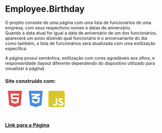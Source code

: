 # Employee.Birthday
O projeto consiste de uma página com uma lista de funcionários de uma empresa, com seus respectivos nomes e datas de aniversário. <br>
Quando a data atual for igual a data de aniversário de um dos funcionários, aparecerá um aviso dizendo qual funcionário é o aniversariante do dia como também,
a lista de funcionários será atualizada com uma estilização específica.

A página possuí semântica, estilização com cores agradáveis aos olhos, e responsividade (layout diferente dependendo do dispositivo utilizado para visualizar a página).

### Site construído com:
<div>
<img src="https://github.com/luca-merighi/luca-merighi/blob/main/GHIcons/html.png?raw=true">
<img src="https://github.com/luca-merighi/luca-merighi/blob/main/GHIcons/css.png?raw=true">
<img src="https://github.com/luca-merighi/luca-merighi/blob/main/GHIcons/js.png?raw=true">
</div>
<br/>

### [Link para a Página]( "Employee.Birthday")

